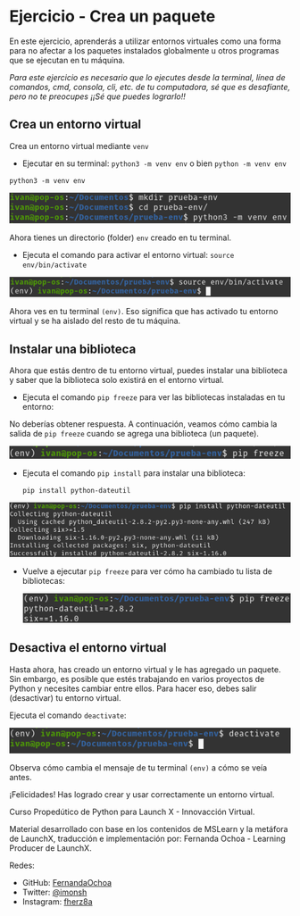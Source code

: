 # Ejercicio - Crea un paquete

En este ejercicio, aprenderás a utilizar entornos virtuales como una forma para no afectar a los paquetes instalados globalmente u otros programas que se ejecutan en tu máquina.

*Para este ejercicio es necesario que lo ejecutes desde la terminal, línea de comandos, cmd, consola, cli, etc. de tu computadora, sé que es desafíante, pero no te preocupes ¡¡Sé que puedes lograrlo!!*

## Crea un entorno virtual

Crea un entorno virtual mediante ``venv``

* Ejecutar en su terminal: ``python3 -m venv env`` o bien ``python -m venv env``

```
python3 -m venv env
```

![1644810867573.png](image/Modulo2Katas/1644810867573.png)

Ahora tienes un directorio (folder) ``env`` creado en tu terminal.

* Ejecuta el comando para activar el entorno virtual: ``source env/bin/activate``

![1644810953729.png](image/Modulo2Katas/1644810953729.png)

Ahora ves en tu terminal ``(env)``. Eso significa que has activado tu entorno virtual y se ha aislado del resto de tu máquina.

## Instalar una biblioteca

Ahora que estás dentro de tu entorno virtual, puedes instalar una biblioteca y saber que la biblioteca solo existirá en el entorno virtual.

* Ejecuta el comando ``pip freeze`` para ver las bibliotecas instaladas en tu entorno:

No deberías obtener respuesta. A continuación, veamos cómo cambia la salida de ``pip freeze`` cuando se agrega una biblioteca (un paquete).

![1644811066083.png](image/Modulo2Katas/1644811066083.png)

* Ejecuta el comando ``pip install`` para instalar una biblioteca:
  ```
  pip install python-dateutil
  ```

![1644811142403.png](image/Modulo2Katas/1644811142403.png)

* Vuelve a ejecutar ``pip freeze`` para ver cómo ha cambiado tu lista de bibliotecas:

  ![1644811199111.png](image/Modulo2Katas/1644811199111.png)

## Desactiva el entorno virtual

Hasta ahora, has creado un entorno virtual y le has agregado un paquete. Sin embargo, es posible que estés trabajando en varios proyectos de Python y necesites cambiar entre ellos. Para hacer eso, debes salir (desactivar) tu entorno virtual.

Ejecuta el comando ``deactivate``:

![1644811305898.png](image/Modulo2Katas/1644811305898.png)


Observa cómo cambia el mensaje de tu terminal ``(env)`` a cómo se veía antes.

¡Felicidades! Has logrado crear y usar correctamente un entorno virtual.

Curso Propedútico de Python para Launch X - Innovacción Virtual.

Material desarrollado con base en los contenidos de MSLearn y la metáfora de LaunchX, traducción e implementación por: Fernanda Ochoa - Learning Producer de LaunchX.

Redes:

* GitHub: [FernandaOchoa](https://github.com/FernandaOchoa)
* Twitter: [@imonsh](https://twitter.com/imonsh)
* Instagram: [fherz8a](https://www.instagram.com/fherz8a/)
